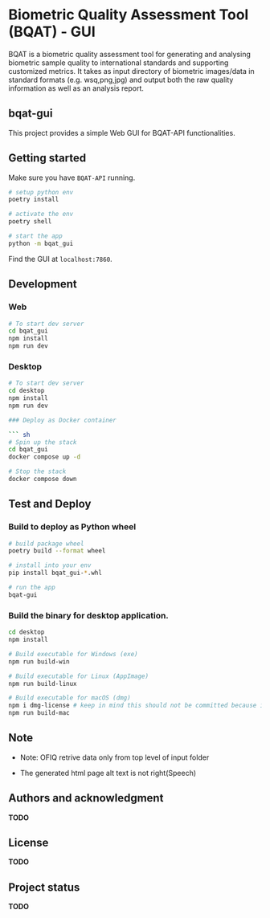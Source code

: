 
# Biometric Quality Assessment Tool (BQAT) - GUI

BQAT is a biometric quality assessment tool for generating and analysing biometric sample quality to international standards and supporting customized metrics. It takes as input directory of biometric images/data in standard formats (e.g. wsq,png,jpg) and output both the raw quality information as well as an analysis report.

## bqat-gui

This project provides a simple Web GUI for BQAT-API functionalities.

## Getting started

Make sure you have `BQAT-API` running.

``` sh
# setup python env
poetry install

# activate the env
poetry shell

# start the app
python -m bqat_gui
```

Find the GUI at `localhost:7860`.


## Development

### Web

``` sh
# To start dev server
cd bqat_gui
npm install
npm run dev
```

### Desktop

``` sh
# To start dev server
cd desktop
npm install
npm run dev

### Deploy as Docker container

``` sh
# Spin up the stack
cd bqat_gui
docker compose up -d

# Stop the stack
docker compose down
```
## Test and Deploy

### Build to deploy as Python wheel

``` sh
# build package wheel
poetry build --format wheel

# install into your env
pip install bqat_gui-*.whl

# run the app
bqat-gui
```
### Build the binary for desktop application.

``` sh
cd desktop
npm install

# Build executable for Windows (exe)
npm run build-win

# Build executable for Linux (AppImage)
npm run build-linux

# Build executable for macOS (dmg)
npm i dmg-license # keep in mind this should not be committed because its an Mac only dependency
npm run build-mac
```
## Note
- Note: OFIQ retrive data only from top level of input folder

- The generated html page alt text is not right(Speech)

## Authors and acknowledgment

__TODO__

## License

__TODO__

## Project status

__TODO__
